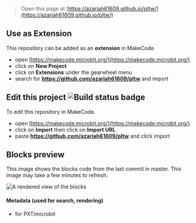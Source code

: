 
> Open this page at [https://azariah61609.github.io/pltw/](https://azariah61609.github.io/pltw/)

## Use as Extension

This repository can be added as an **extension** in MakeCode.

* open [https://makecode.microbit.org/](https://makecode.microbit.org/)
* click on **New Project**
* click on **Extensions** under the gearwheel menu
* search for **https://github.com/azariah61609/pltw** and import

## Edit this project ![Build status badge](https://github.com/azariah61609/pltw/workflows/MakeCode/badge.svg)

To edit this repository in MakeCode.

* open [https://makecode.microbit.org/](https://makecode.microbit.org/)
* click on **Import** then click on **Import URL**
* paste **https://github.com/azariah61609/pltw** and click import

## Blocks preview

This image shows the blocks code from the last commit in master.
This image may take a few minutes to refresh.

![A rendered view of the blocks](https://github.com/azariah61609/pltw/raw/master/.github/makecode/blocks.png)

#### Metadata (used for search, rendering)

* for PXT/microbit
<script src="https://makecode.com/gh-pages-embed.js"></script><script>makeCodeRender("{{ site.makecode.home_url }}", "{{ site.github.owner_name }}/{{ site.github.repository_name }}");</script>
